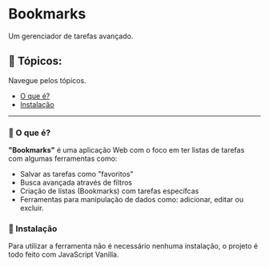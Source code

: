 # Bookmarks
Um gerenciador de tarefas avançado.

[comment]: <> (Section destinated to this README topics)
## 📝 Tópicos:
Navegue pelos tópicos.

 - [O que é?][1]
 - [Instalação][2]

[comment]: <> (Topics)

[1]: <#🤔-o-que-é?> "O que é"
[2]: <#🚀-instalação> "Instalação"

---

### 🤔 O que é?
**"Bookmarks"** é uma aplicação Web com o foco em ter listas de tarefas com algumas ferramentas como:
- Salvar as tarefas como "favoritos"
- Busca avançada através de filtros
- Criação de listas (Bookmarks) com tarefas específcas
- Ferramentas para manipulação de dados como: adicionar, editar ou excluir.

### 🚀 Instalação
Para utilizar a ferramenta não é necessário nenhuma instalação, o projeto é todo feito com JavaScript Vanilla.

[deploy-actived]: <https://vinicius-goncalves.github.io/bookmarks/>
